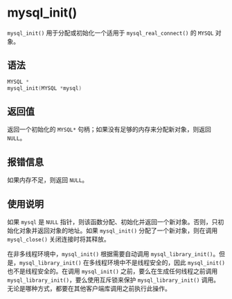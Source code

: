 mysql_init() 
=================================

`mysql_init()` 用于分配或初始化一个适用于 `mysql_real_connect()` 的 `MYSQL` 对象。 

语法 
-----------------------

```c
MYSQL *
mysql_init(MYSQL *mysql)
```



返回值 
------------------------

返回一个初始化的 `MYSQL*` 句柄；如果没有足够的内存来分配新对象，则返回 `NULL`。

报错信息 
-------------------------

如果内存不足，则返回 `NULL`。

使用说明 
-------------------------

如果 `mysql` 是 `NULL` 指针，则该函数分配、初始化并返回一个新对象。否则，只初始化对象并返回对象的地址。如果 `mysql_init()` 分配了一个新对象，则在调用 `mysql_close()` 关闭连接时将其释放。

在非多线程环境中，`mysql_init()` 根据需要自动调用 `mysql_library_init()`。但是，`mysql_library_init()` 在多线程环境中不是线程安全的，因此 `mysql_init()` 也不是线程安全的。在调用 `mysql_init()` 之前，要么在生成任何线程之前调用 `mysql_library_init()`，要么使用互斥锁来保护 `mysql_library_init()` 调用。无论是哪种方式，都要在其他客户端库调用之前执行此操作。
